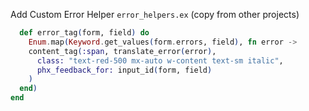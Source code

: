 Add Custom Error Helper `error_helpers.ex` (copy from other projects)

```elixir
  def error_tag(form, field) do
    Enum.map(Keyword.get_values(form.errors, field), fn error ->
    content_tag(:span, translate_error(error),
      class: "text-red-500 mx-auto w-content text-sm italic",
      phx_feedback_for: input_id(form, field)
    )
  end)
end
```

